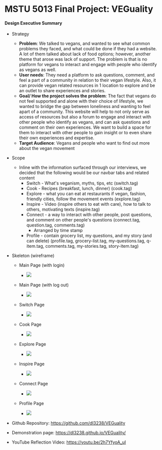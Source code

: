 # MSTU 5013 Final Project: VEGuality  

#### Design Executive Summary

* Strategy
    * <b>Problem</b>: We talked to vegans, and wanted to see what common problems they faced, and what could be done if they had a website. A lot of them talked about lack of food options; however, another theme that arose was lack of support. The problem is that is no platform for vegans to interact and engage with people who identify as vegans as well.
    * <b>User needs</b>: They need a platform to ask questions, comment, and feel a part of a community in relation to their vegan lifestyle. Also, it can provide vegan related resources in 1 location to explore and be an outlet to share experiences and stories.
    * <b>Goal/ How the project solves the problem</b>: The fact that vegans do not feel supported and alone with their choice of lifestyle, we wanted to bridge the gap between loneliness and wanting to feel apart of a community. This website will help to not only serve as access of resources but also a forum to engage and interact with other people who identify as vegans, and can ask questions and comment on their own experiences. We want to build a space for them to interact with other people to gain insight or to even share their own experiences and expertise.    
    * <b>Target Audience</b>: Vegans and people who want to find out more about the vegan movement
* Scope
    * Inline with the information surfaced through our interviews, we decided that the following would be our navbar tabs and related content
        * Switch - What's veganism, myths, tips, etc (switch.tag)
        * Cook - Recipes (breakfast, lunch, dinner) (cook.tag)
        * Explore - what you can eat at restaurants if vegan, fashion, friendly cities, follow the movement events (explore.tag)
        * Inspire - Video (inspire others to eat with care), how to talk to others, motivating texts (inspire.tag)
        * Connect - a way to interact with other people, post questions, and comment on other people's questions (connect.tag, question.tag, comments.tag)
            * Arranged by time stamp
        * Profile - contain grocery list, my questions, and my story (and can delete) (profile.tag, grocery-list.tag, my-questions.tag, q-item.tag, comments.tag, my-stories.tag, story-item.tag)
* Skeleton (wireframe)
    * Main Page (with login)
        * ![](https://i.imgur.com/dF5tzit.png)

    * Main Page (with log out)
        * ![](https://i.imgur.com/PwJbznf.png)

    * Switch Page
        * ![](https://i.imgur.com/5CHhK1v.png)

    * Cook Page
        * ![](https://i.imgur.com/0B0mkKg.png)

    * Explore Page
        * ![](https://i.imgur.com/TyHJ3u2.png)

    * Inspire Page
        * ![](https://i.imgur.com/7TQ9tYn.png)

    * Connect Page
        * ![](https://i.imgur.com/8aZpLe4.png)

    * Profile Page
        * ![](https://i.imgur.com/49YkPEE.png)



* Github Repository: https://github.com/dl3238/VEGuality
* Demonstration page: https://dl3238.github.io/VEGuality/
* YouTube Reflection Video: https://youtu.be/2h7YfyoA_uI
